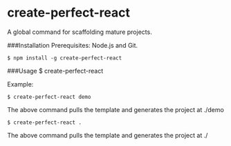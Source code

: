 # create-perfect-react

A global command for scaffolding mature projects.

###Installation
Prerequisites: Node.js and Git.

`$ npm install -g create-perfect-react`

###Usage
$ create-perfect-react <project-name>

Example:

`$ create-perfect-react demo`

The above command pulls the template and generates the project at ./demo

`$ create-perfect-react .`

The above command pulls the template and generates the project at ./